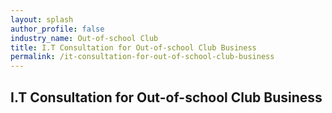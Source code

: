 ```yaml
---
layout: splash 
author_profile: false 
industry_name: Out-of-school Club
title: I.T Consultation for Out-of-school Club Business
permalink: /it-consultation-for-out-of-school-club-business
---
```


## I.T Consultation for Out-of-school Club Business